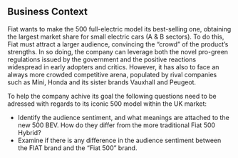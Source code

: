 
## Business Context

Fiat wants to make the 500 full-electric model its best-selling one, obtaining the largest market share for small electric cars (A & B sectors).
To do this, Fiat must attract a larger audience, convincing the “crowd” of the product’s strengths. 
In so doing, the company can leverage both the novel pro-green regulations issued by the government and the positive reactions widespread in early adopters and critics. 
However, it has also to face an always more crowded competitive arena, populated by rival companies such as Mini, Honda and its sister brands Vauxhall and Peugeot.

To help the company achive its goal the following questions need to be adressed with regards to its iconic 500 model within the UK market:
- Identify the audience sentiment, and what meanings are attached to the new 500 BEV. How do they differ from the more traditional Fiat 500 Hybrid?
- Examine if there is any difference in the audience sentiment between the FIAT brand and the “Fiat 500” brand.

